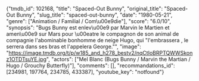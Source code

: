 {"tmdb_id": 102168, "title": "Spaced-Out Bunny", "original_title": "Spaced-Out Bunny", "slug_title": "spaced-out-bunny", "date": "1980-05-21", "genre": ["Animation / Familial / Com\u00e9die"], "score": "6.0/10", "synopsis": "Bugs Bunny est enlev\u00e9 par Marvin le Martien et amen\u00e9 sur Mars pour \u00eatre le compagnon de son animal de compagnie l'abominable bonhomme de neige Hugo, qui \"l'embrassera , le serrera dans ses bras et l'appelera George.\"", "image": "https://image.tmdb.org/t/p/w185_and_h278_bestv2/nqCtIoBRPTQWWSkonz1OTDTsuYE.jpg", "actors": ["Mel Blanc (Bugs Bunny / Marvin the Martian / Hugo / Grouchy Butterfly)"], "comments": [], "recommandations_id": [234981, 197764, 234785, 433387], "youtube_key": "notfound"}